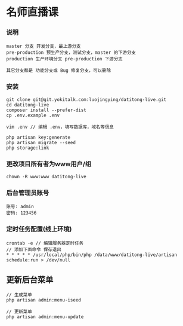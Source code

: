 # 名师直播课

### 说明
```
master 分支 开发分支，最上游分支
pre-production 预生产分支，测试分支，master 的下游分支
production 生产环境分支 pre-production 下游分支

其它分支都是 功能分支或 Bug 修复分支，可以删除
```

### 安装
```
git clone git@git.yokitalk.com:luojingying/datitong-live.git
cd datitong-live
composer install --prefer-dist
cp .env.example .env

vim .env // 编辑 .env，填写数据库，域名等信息

php artisan key:generate
php artisan migrate --seed
php storage:link
```

### 更改项目所有者为www用户/组
```
chown -R www:www datitong-live
```

### 后台管理员账号
```
账号: admin
密码: 123456
```

### 定时任务配置(线上环境)
```
crontab -e // 编辑服务器定时任务
// 添加下面命令 保存退出
* * * * * /usr/local/php/bin/php /data/www/datitong-live/artisan schedule:run > /dev/null
```

## 更新后台菜单
```
// 生成菜单
php artisan admin:menu-iseed

// 更新菜单
php artisan admin:menu-update
```
